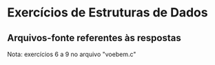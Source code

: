 # Exercícios de Estruturas de Dados
## Arquivos-fonte referentes às respostas
Nota: exercícios 6 a 9 no arquivo "voebem.c"
